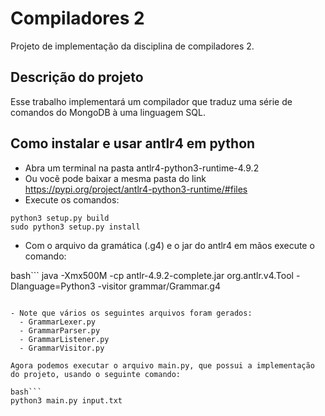 # Compiladores 2
Projeto de implementação da disciplina de compiladores 2.

## Descrição do projeto
Esse trabalho implementará um compilador que traduz uma série de comandos do MongoDB
à uma linguagem SQL.

## Como instalar e usar antlr4 em python
- Abra um terminal na pasta antlr4-python3-runtime-4.9.2
- Ou vocẽ pode baixar a mesma pasta do link https://pypi.org/project/antlr4-python3-runtime/#files
- Execute os comandos:
```
python3 setup.py build
sudo python3 setup.py install
```
- Com o arquivo da gramática (.g4) e o jar do antlr4 em mãos execute o comando:

bash```
java -Xmx500M -cp antlr-4.9.2-complete.jar org.antlr.v4.Tool -Dlanguage=Python3 -visitor grammar/Grammar.g4
```

- Note que vários os seguintes arquivos foram gerados:
  - GrammarLexer.py
  - GrammarParser.py
  - GrammarListener.py
  - GrammarVisitor.py

Agora podemos executar o arquivo main.py, que possui a implementação do projeto, usando o seguinte comando:

bash```
python3 main.py input.txt
```

